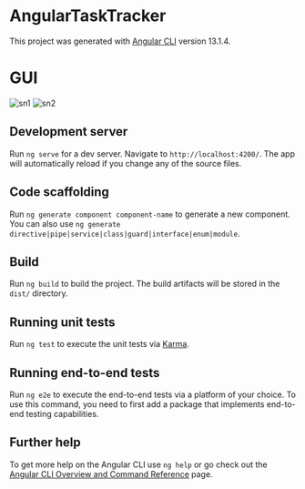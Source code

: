 # AngularTaskTracker

This project was generated with [Angular CLI](https://github.com/angular/angular-cli) version 13.1.4.
# GUI

![sn1](https://user-images.githubusercontent.com/44326950/151299849-c3ba0a05-8083-4a1c-8174-83c1f427cc54.JPG)
![sn2](https://user-images.githubusercontent.com/44326950/151299867-49f5e7c9-420d-492c-b797-5ac8ce6d413f.JPG)

## Development server

Run `ng serve` for a dev server. Navigate to `http://localhost:4200/`. The app will automatically reload if you change any of the source files.

## Code scaffolding

Run `ng generate component component-name` to generate a new component. You can also use `ng generate directive|pipe|service|class|guard|interface|enum|module`.

## Build

Run `ng build` to build the project. The build artifacts will be stored in the `dist/` directory.

## Running unit tests

Run `ng test` to execute the unit tests via [Karma](https://karma-runner.github.io).

## Running end-to-end tests

Run `ng e2e` to execute the end-to-end tests via a platform of your choice. To use this command, you need to first add a package that implements end-to-end testing capabilities.

## Further help

To get more help on the Angular CLI use `ng help` or go check out the [Angular CLI Overview and Command Reference](https://angular.io/cli) page.
